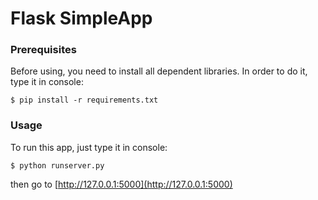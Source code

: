# Flask SimpleApp

### Prerequisites
Before using, you need to install all dependent libraries. In order to do it, type it in console:
    
    $ pip install -r requirements.txt

### Usage
To run this app, just type it in console:  
    
    $ python runserver.py

then go to [http://127.0.0.1:5000](http://127.0.0.1:5000)
